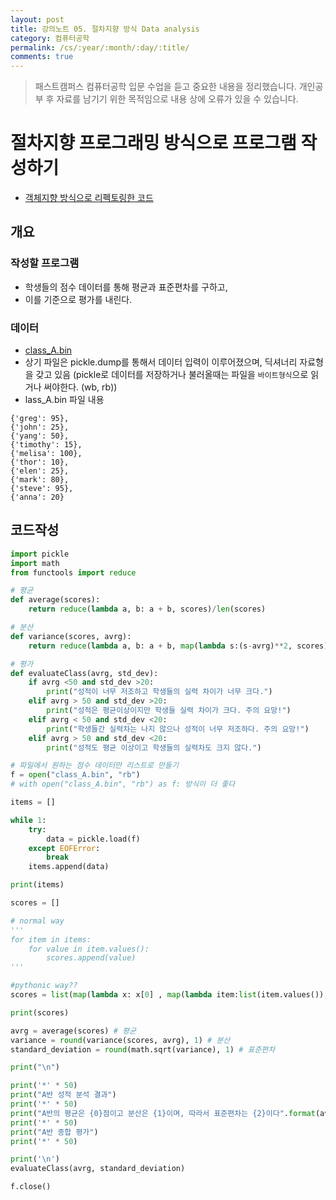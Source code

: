 ```yaml
---
layout: post
title: 강의노트 05. 절차지향 방식 Data analysis
category: 컴퓨터공학
permalink: /cs/:year/:month/:day/:title/
comments: true
---
```

> 패스트캠퍼스 컴퓨터공학 입문 수업을 듣고 중요한 내용을 정리했습니다. 개인공부 후 자료를 남기기 위한 목적임으로 내용 상에 오류가 있을 수 있습니다.


# 절차지향 프로그래밍 방식으로 프로그램 작성하기
- [객체지향 방식으로 리펙토링한 코드](https://zehye.github.io/#컴퓨터공학)

## 개요

### 작성할 프로그램
- 학생들의 점수 데이터를 통해 평균과 표준편차를 구하고,
- 이를 기준으로 평가를 내린다.

### 데이터
- [class_A.bin](https://github.com/zehye/computer-science/blob/master/02_python_advanced/data/class_A.bin)
- 상기 파일은 pickle.dump를 통해서 데이터 입력이 이루어졌으며, 딕셔너리 자료형을 갖고 있음 (pickle로 데이터를 저장하거나 불러올때는 파일을 `바이트형식`으로 읽거나 써야한다. (wb, rb))
- lass_A.bin 파일 내용

```shell
{'greg': 95},
{'john': 25},
{'yang': 50},
{'timothy': 15},
{'melisa': 100},
{'thor': 10},
{'elen': 25},
{'mark': 80},
{'steve': 95},
{'anna': 20}
```

## 코드작성

```python
import pickle
import math
from functools import reduce

# 평균
def average(scores):
    return reduce(lambda a, b: a + b, scores)/len(scores)

# 분산
def variance(scores, avrg):
    return reduce(lambda a, b: a + b, map(lambda s:(s-avrg)**2, scores))/len(scores)

# 평가
def evaluateClass(avrg, std_dev):
    if avrg <50 and std_dev >20:
        print("성적이 너무 저조하고 학생들의 실력 차이가 너무 크다.")
    elif avrg > 50 and std_dev >20:
        print("성적은 평균이상이지만 학생들 실력 차이가 크다. 주의 요망!")
    elif avrg < 50 and std_dev <20:
        print("학생들간 실력차는 나지 않으나 성적이 너무 저조하다. 주의 요망!")
    elif avrg > 50 and std_dev <20:
        print("성적도 평균 이상이고 학생들의 실력차도 크지 않다.")

# 파일에서 원하는 점수 데이터만 리스트로 만들기
f = open("class_A.bin", "rb")
# with open("class_A.bin", "rb") as f: 방식이 더 좋다

items = []

while 1:
    try:
        data = pickle.load(f)
    except EOFError:
        break    
    items.append(data)

print(items)

scores = []

# normal way
'''
for item in items:
    for value in item.values():
        scores.append(value)
'''

#pythonic way??
scores = list(map(lambda x: x[0] , map(lambda item:list(item.values()),items)))

print(scores)

avrg = average(scores) # 평균
variance = round(variance(scores, avrg), 1) # 분산
standard_deviation = round(math.sqrt(variance), 1) # 표준편차

print("\n")

print('*' * 50)
print("A반 성적 분석 결과")
print('*' * 50)
print("A반의 평균은 {0}점이고 분산은 {1}이며, 따라서 표준편차는 {2}이다".format(avrg, variance, standard_deviation))
print('*' * 50)
print("A반 종합 평가")
print('*' * 50)

print('\n')
evaluateClass(avrg, standard_deviation)

f.close()
```
